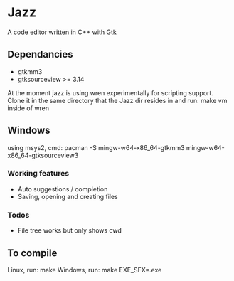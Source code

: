 # Jazz
A code editor written in C++ with Gtk

## Dependancies
- gtkmm3
- gtksourceview >= 3.14

At the moment jazz is using wren experimentally for scripting support.
Clone it in the same directory that the Jazz dir resides in and run: make vm inside of wren

## Windows
using msys2, cmd: pacman -S mingw-w64-x86_64-gtkmm3 mingw-w64-x86_64-gtksourceview3

### Working features
- Auto suggestions / completion
- Saving, opening and creating files

### Todos
- File tree works but only shows cwd

## To compile
Linux, run: make
Windows, run: make EXE_SFX=.exe